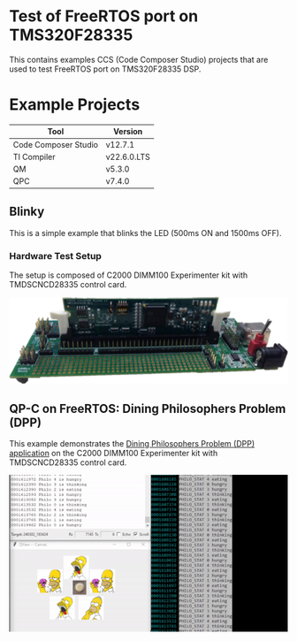 # Test of FreeRTOS port on TMS320F28335
This contains examples CCS (Code Composer Studio) projects that are used to test FreeRTOS port on TMS320F28335 DSP.

# Example Projects

| Tool                   | Version      |
|------------------------|--------------|
| Code Composer Studio   | v12.7.1      |
| TI Compiler            | v22.6.0.LTS  |
| QM                     | v5.3.0       |
| QPC                    | v7.4.0       |

## Blinky
This is a simple example that blinks the LED (500ms ON and 1500ms OFF).
### Hardware Test Setup
The setup is composed of C2000 DIMM100 Experimenter kit with TMDSCNCD28335 control card.

![](doc/img/TMDSDOCK28335.png)


## QP-C on FreeRTOS: Dining Philosophers Problem (DPP)
This example demonstrates the [Dining Philosophers Problem (DPP) application](https://www.state-machine.com/qpc/tut_dpp.html) on the C2000 DIMM100 Experimenter kit with TMDSCNCD28335 control card.

![DPP](doc/img/dpp_ti_c2000.gif)
